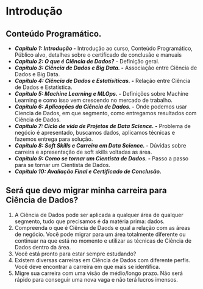 # Introdução

## Conteúdo Programático.

<div>

* ***Capítulo 1: Introdução -***  Introdução ao curso, Conteúdo Programático, Público alvo, detalhes sobre o certificado de conclusão e manuais 
* ***Capítulo 2: O que é Ciência de Dados?*** - Definição geral. <br/>
* ***Capítulo 3: Ciência de Dados e Big Data. -*** Associação entre Ciência de Dados e Big Data.  <br/>
* ***Capítulo 4: Ciência de Dados e Estatísiticas. -*** Relação entre Ciência de Dados e Estatística. <br/>
* ***Capítulo 5: Machine Learning e MLOps. -*** Definições sobre Machine Learning e como isso vem crescendo no mercado de trabalho. <br/>
* ***Capítulo 6: Aplicações da Ciência de Dados. -***  Onde podemos usar Ciencia de Dados, em que segmento, como entregamos resultados com Ciência de Dados. <br/>
* ***Capítulo 7: Ciclo de vida de Projetos de Data Science. -*** Problema de negócio é apresentado, buscamos dados, aplicamos técnicas e fazemos entrega para solução. <br/>
* ***Capítulo 8: Soft Skills e Carreira em Data Science. -*** Dúvidas sobre carreira e apresentação de soft skills voltadas as área. <br/>
* ***Capítulo 9: Como se tornar um Cientista de Dados. -***  Passo a passo para se tornar um Cientista de Dados. <br/>
* ***Capítulo 10: Avaliação Final e Certificado de Conclusão.*** <br/>

</div>

## Será que devo migrar minha carreira para Ciência de Dados?

<div>

1. A Ciência de Dados pode ser aplicada a qualquer área de qualquer segmento, tudo que precisamos é da matéria prima: dados. 
2. Compreenda o que é Ciência de Daods e qual a relação com as áreas de negócio. Você pode migrar para um área totalmente diferente ou continuar na que está no momento e utilizar as técnicas de Ciência de Dados dentro da área. 
3. Você está pronto para estar sempre estudando?
4. Existem diversas carreiras em Ciência de Dados com diferente perfis. Você deve encontrar a carreira em que mais se identifica. 
5. Migre sua carreira com uma visão de médio/longo prazo. Não será rápido para conseguir uma nova vaga e não terá lucros imensos. 

</div>
